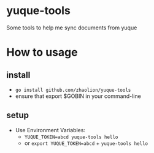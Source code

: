 # yuque-tools
Some tools to help me sync documents from yuque

# How to usage

## install

* `go install github.com/zhaolion/yuque-tools`
* ensure that export $GOBIN in your command-line

## setup

* Use Environment Variables:
  * `YUQUE_TOKEN=abcd yuque-tools hello`
  * or `export YUQUE_TOKEN=abcd` + `yuque-tools hello`
